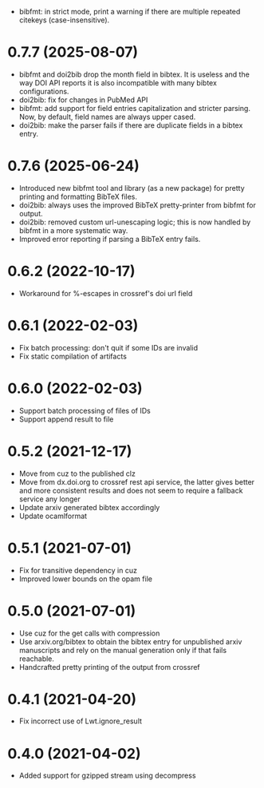 
- bibfmt: in strict mode, print a warning if there are multiple
  repeated citekeys (case-insensitive).

# 0.7.7 (2025-08-07)

- bibfmt and doi2bib drop the month field in bibtex. It is
  useless and the way DOI API reports it is also incompatible
  with many bibtex configurations.
- doi2bib: fix for changes in PubMed API
- bibfmt: add support for field entries capitalization and
  stricter parsing. Now, by default, field names are always
  upper cased.
- doi2bib: make the parser fails if there are duplicate fields
  in a bibtex entry.

# 0.7.6 (2025-06-24)

- Introduced new bibfmt tool and library (as a new package)
  for pretty printing and formatting BibTeX files.
- doi2bib: always uses the improved BibTeX pretty-printer
  from bibfmt for output.
- doi2bib: removed custom url-unescaping logic; this is
  now handled by bibfmt in a more systematic way.
- Improved error reporting if parsing a BibTeX entry fails.

# 0.6.2 (2022-10-17)

- Workaround for %-escapes in crossref's doi url field

# 0.6.1 (2022-02-03)

- Fix batch processing: don't quit if some IDs are invalid
- Fix static compilation of artifacts

# 0.6.0 (2022-02-03)

- Support batch processing of files of IDs
- Support append result to file

# 0.5.2 (2021-12-17)

- Move from cuz to the published clz
- Move from dx.doi.org to crossref rest api service,
  the latter gives better and more consistent results and
  does not seem to require a fallback service any longer
- Update arxiv generated bibtex accordingly
- Update ocamlformat

# 0.5.1 (2021-07-01)

- Fix for transitive dependency in cuz
- Improved lower bounds on the opam file

# 0.5.0 (2021-07-01)

- Use cuz for the get calls with compression
- Use arxiv.org/bibtex to obtain the bibtex entry for
  unpublished arxiv manuscripts and rely on the manual
  generation only if that fails reachable.
- Handcrafted pretty printing of the output from crossref

# 0.4.1 (2021-04-20)

- Fix incorrect use of Lwt.ignore_result

# 0.4.0 (2021-04-02)

- Added support for gzipped stream using decompress
